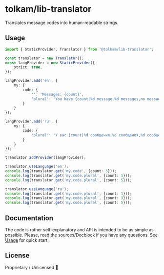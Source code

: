 # tolkam/lib-translator

Translates message codes into human-readable strings.

## Usage

````ts
import { StaticProvider, Translator } from '@tolkam/lib-translator';

const translator = new Translator();
const langProvider = new StaticProvider({
    strict: true,
});

langProvider.add('en', {
    my: {
        code: {
            '': 'Messages: {count}',
            'plural': 'You have {count|%d message,%d messages,no messages}',
        }
    }
});

langProvider.add('ru', {
    my: {
        code: {
            'plural': 'У вас {count|%d сообщение,%d сообщения,%d сообщений,нет сообщений}',
        }
    }
});

translator.addProvider(langProvider);

translator.useLanguage('en');
console.log(translator.get('my.code', {count: 5}));
console.log(translator.get('my.code.plural', {count: 1}));
console.log(translator.get('my.code.plural', {count: 5}));

translator.useLanguage('ru');
console.log(translator.get('my.code.plural', {count: 1}));
console.log(translator.get('my.code.plural', {count: 3}));
console.log(translator.get('my.code.plural', {count: 5}));
````

## Documentation

The code is rather self-explanatory and API is intended to be as simple as possible. Please, read the sources/Docblock if you have any questions. See [Usage](#usage) for quick start.

## License

Proprietary / Unlicensed 🤷
